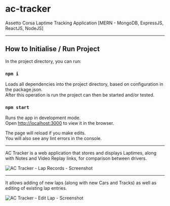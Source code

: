# ac-tracker
Assetto Corsa Laptime Tracking Application [MERN - MongoDB, ExpressJS, ReactJS, NodeJS]

***

## How to Initialise / Run Project

In the project directory, you can run:

### `npm i`

Loads all dependencies into the project directory, based on configuration in the package.json.<br />
After this operation is run the project can then be started and/or tested.

### `npm start`

Runs the app in development mode.<br />
Open [http://localhost:3000](http://localhost:3000) to view it in the browser.

The page will reload if you make edits.<br />
You will also see any lint errors in the console.

***

AC Tracker is a web application that stores and displays Laptimes, along with Notes and Video Replay links, for comparison between drivers.

![AC Tracker - Lap Records - Screenshot](https://seren1ty-github-images.s3-ap-southeast-2.amazonaws.com/ac-tracker/ac-tracker_1_small.png)


***

It allows adding of new laps (along with new Cars and Tracks) as well as editing of existing lap entries.

![AC Tracker - Edit Lap - Screenshot](https://seren1ty-github-images.s3-ap-southeast-2.amazonaws.com/ac-tracker/ac-tracker_2_small.png)
